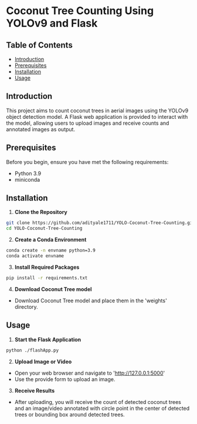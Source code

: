 # Coconut Tree Counting Using YOLOv9 and Flask

## Table of Contents
- [Introduction](#Introduction)
- [Prerequisites](#prerequisites)
- [Installation](#installation)
- [Usage](#usage)

## Introduction
This project aims to count coconut trees in aerial images using the YOLOv9 object detection model. A Flask web application is provided to interact with the model, allowing users to upload images and receive counts and annotated images as output.

## Prerequisites
Before you begin, ensure you have met the following requirements:
- Python 3.9
- miniconda

## Installation
1. **Clone the Repository**
```bash
git clone https://github.com/adityale1711/YOLO-Coconut-Tree-Counting.git
cd YOLO-Coconut-Tree-Counting
```

2. **Create a Conda Environment**
```bash
conda create -n envname python=3.9
conda activate envname
```

3. **Install Required Packages**
```bash
pip install -r requirements.txt
```

4. **Download Coconut Tree model**
- Download Coconut Tree model and place them in the 'weights' directory.

## Usage
1. **Start the Flask Application**
```bash
python ./flashApp.py
```

2. **Upload Image or Video**
- Open your web browser and navigate to 'http://127.0.0.1:5000'
- Use the provide form to upload an image.

3. **Receive Results**
- After uploading, you will receive the count of detected coconut trees and an image/video annotated with circle point in the center of detected trees or bounding box around detected trees.
